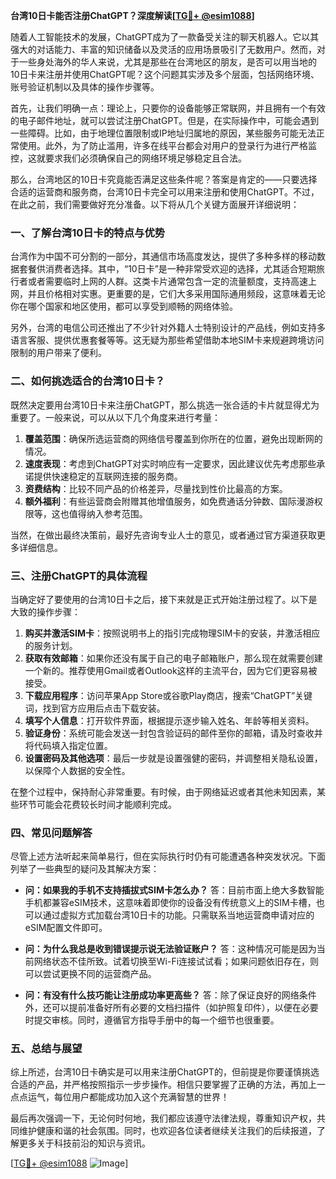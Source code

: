 **台湾10日卡能否注册ChatGPT？深度解读[[TG💪+ @esim1088](https://t.me/s/esim1088)]**

随着人工智能技术的发展，ChatGPT成为了一款备受关注的聊天机器人。它以其强大的对话能力、丰富的知识储备以及灵活的应用场景吸引了无数用户。然而，对于一些身处海外的华人来说，尤其是那些在台湾地区的朋友，是否可以用当地的10日卡来注册并使用ChatGPT呢？这个问题其实涉及多个层面，包括网络环境、账号验证机制以及具体的操作步骤等。

首先，让我们明确一点：理论上，只要你的设备能够正常联网，并且拥有一个有效的电子邮件地址，就可以尝试注册ChatGPT。但是，在实际操作中，可能会遇到一些障碍。比如，由于地理位置限制或IP地址归属地的原因，某些服务可能无法正常使用。此外，为了防止滥用，许多在线平台都会对用户的登录行为进行严格监控，这就要求我们必须确保自己的网络环境足够稳定且合法。

那么，台湾地区的10日卡究竟能否满足这些条件呢？答案是肯定的——只要选择合适的运营商和服务商，台湾10日卡完全可以用来注册和使用ChatGPT。不过，在此之前，我们需要做好充分准备。以下将从几个关键方面展开详细说明：

### 一、了解台湾10日卡的特点与优势

台湾作为中国不可分割的一部分，其通信市场高度发达，提供了多种多样的移动数据套餐供消费者选择。其中，“10日卡”是一种非常受欢迎的选择，尤其适合短期旅行者或者需要临时上网的人群。这类卡片通常包含一定的流量额度，支持高速上网，并且价格相对实惠。更重要的是，它们大多采用国际通用频段，这意味着无论你在哪个国家和地区使用，都可以享受到顺畅的网络体验。

另外，台湾的电信公司还推出了不少针对外籍人士特别设计的产品线，例如支持多语言客服、提供优惠套餐等等。这无疑为那些希望借助本地SIM卡来规避跨境访问限制的用户带来了便利。

### 二、如何挑选适合的台湾10日卡？

既然决定要用台湾10日卡来注册ChatGPT，那么挑选一张合适的卡片就显得尤为重要了。一般来说，可以从以下几个角度来进行考量：

1. **覆盖范围**：确保所选运营商的网络信号覆盖到你所在的位置，避免出现断网的情况。
2. **速度表现**：考虑到ChatGPT对实时响应有一定要求，因此建议优先考虑那些承诺提供快速稳定的互联网连接的服务商。
3. **资费结构**：比较不同产品的价格差异，尽量找到性价比最高的方案。
4. **额外福利**：有些运营商会附赠其他增值服务，如免费通话分钟数、国际漫游权限等，这也值得纳入参考范围。

当然，在做出最终决策前，最好先咨询专业人士的意见，或者通过官方渠道获取更多详细信息。

### 三、注册ChatGPT的具体流程

当确定好了要使用的台湾10日卡之后，接下来就是正式开始注册过程了。以下是大致的操作步骤：

1. **购买并激活SIM卡**：按照说明书上的指引完成物理SIM卡的安装，并激活相应的服务计划。
2. **获取有效邮箱**：如果你还没有属于自己的电子邮箱账户，那么现在就需要创建一个新的。推荐使用Gmail或者Outlook这样的主流平台，因为它们更容易被接受。
3. **下载应用程序**：访问苹果App Store或谷歌Play商店，搜索“ChatGPT”关键词，找到官方应用后点击下载安装。
4. **填写个人信息**：打开软件界面，根据提示逐步输入姓名、年龄等相关资料。
5. **验证身份**：系统可能会发送一封包含验证码的邮件至你的邮箱，请及时查收并将代码填入指定位置。
6. **设置密码及其他选项**：最后一步就是设置强健的密码，并调整相关隐私设置，以保障个人数据的安全性。

在整个过程中，保持耐心非常重要。有时候，由于网络延迟或者其他未知因素，某些环节可能会花费较长时间才能顺利完成。

### 四、常见问题解答

尽管上述方法听起来简单易行，但在实际执行时仍有可能遭遇各种突发状况。下面列举了一些典型的疑问及其解决方案：

- **问：如果我的手机不支持插拔式SIM卡怎么办？**
  答：目前市面上绝大多数智能手机都兼容eSIM技术，这意味着即使你的设备没有传统意义上的SIM卡槽，也可以通过虚拟方式加载台湾10日卡的功能。只需联系当地运营商申请对应的eSIM配置文件即可。

- **问：为什么我总是收到错误提示说无法验证账户？**
  答：这种情况可能是因为当前网络状态不佳所致。试着切换至Wi-Fi连接试试看；如果问题依旧存在，则可以尝试更换不同的运营商产品。

- **问：有没有什么技巧能让注册成功率更高些？**
  答：除了保证良好的网络条件外，还可以提前准备好所有必要的文档扫描件（如护照复印件），以便在必要时提交审核。同时，遵循官方指导手册中的每一个细节也很重要。

### 五、总结与展望

综上所述，台湾10日卡确实是可以用来注册ChatGPT的，但前提是你要谨慎挑选合适的产品，并严格按照指示一步步操作。相信只要掌握了正确的方法，再加上一点点运气，每位用户都能成功加入这个充满智慧的世界！

最后再次强调一下，无论何时何地，我们都应该遵守法律法规，尊重知识产权，共同维护健康和谐的社会氛围。同时，也欢迎各位读者继续关注我们的后续报道，了解更多关于科技前沿的知识与资讯。

[[TG💪+ @esim1088](https://t.me/s/esim1088) ![Image](https://i.postimg.cc/4NQfJmqS/Snipaste-2025-05-13-00-14-12.png)]